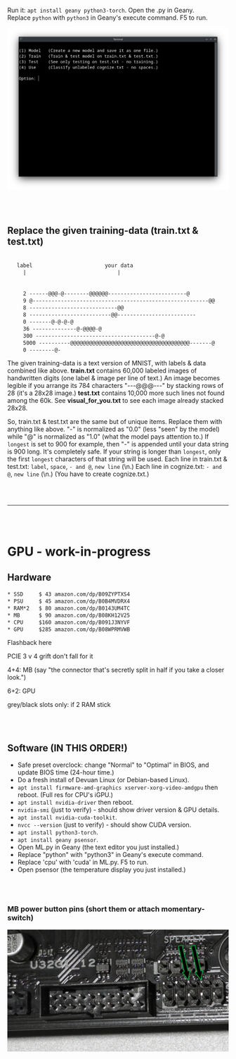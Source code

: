 Run it: ```apt install geany python3-torch```. Open the .py in Geany.<br>
Replace ```python``` with ```python3``` in Geany's execute command. F5 to run.

<p align="center">
  <img src="https://raw.githubusercontent.com/compromise-evident/ML/refs/heads/main/Other/Terminal_4e4abe173a64d076364fff6df84783f0.png">
</p>

<br>
<br>

## Replace the given training-data (train.txt & test.txt)

```text

   label                       your data
     |                             |


     2 ------@@@-@--------@@@@@@-------------------------@
     9 @--------------------------------------------------------@@
     8 ----------------------------@@
     8 --------------------------@@-------------------------
     0 -------@-@-@-@
     36 --------------@-@@@@-@
     300 --------------------------------------@-@
     5000 ----------@@@@@@@@@@@@@@@@@@@@@@@@@@@@@@@@@@@@@@-------@
     0 --------@-

```

The given training-data is a text version of MNIST, with labels & data combined like above.
**train.txt** contains 60,000 labeled images of handwritten digits
(one label & image per line of text.) An image becomes legible if you arrange
its 784 characters "---@@@---" by stacking rows of 28 (it's a 28x28 image.)
**test.txt** contains 10,000 more such lines not found among the 60k.
See **visual_for_you.txt** to see each image
already stacked 28x28.

So, train.txt & test.txt are the same but of unique items.
Replace them with anything like above.
"-" is normalized as "0.0" (less "seen" by the model)
while "@" is normalized as "1.0" (what the model pays attention to.)
If ```longest``` is set to 900 for example,
then "-" is appended until your data string is 900 long.
It's completely safe. If your string is longer than ```longest```,
only the first ```longest``` characters of that string will be used.
Each line in train.txt & test.txt: ```label```, ```space```, ```- and @```, ```new line``` (\n.)
Each line in cognize.txt: ```- and @```, ```new line``` (\n.)
(You have to create cognize.txt.)

<br>
<br>

--------------------------------------------------------

<br>
<br>

# GPU - work-in-progress

## Hardware

```text
* SSD     $ 43 amazon.com/dp/B09ZYPTXS4
* PSU     $ 45 amazon.com/dp/B0B4MVDRX4
* RAM*2   $ 80 amazon.com/dp/B0143UM4TC
* MB      $ 90 amazon.com/dp/B08KH12V25
* CPU     $160 amazon.com/dp/B091J3NYVF
* GPU     $285 amazon.com/dp/B08WPRMVWB
```

Flashback here

PCIE 3 v 4 grift don't fall for it

4+4: MB  (say "the connector that's secretly split in half if you take a closer look.")

6+2: GPU

grey/black slots only: if 2 RAM stick

<br>
<br>

## Software (IN THIS ORDER!)

* Safe preset overclock: change "Normal" to "Optimal" in BIOS, and update BIOS time (24-hour time.)
* Do a fresh install of Devuan Linux (or Debian-based Linux).
* ```apt install firmware-amd-graphics xserver-xorg-video-amdgpu``` then reboot. (Full res for CPU's iGPU.)
* ```apt install nvidia-driver``` then reboot.
* ```nvidia-smi``` (just to verify) - should show driver version & GPU details.
* ```apt install nvidia-cuda-toolkit```.
* ```nvcc --version``` (just to verify) - should show CUDA version.
* ```apt install python3-torch```.
* ```apt install geany psensor```.
* Open ML.py in Geany (the text editor you just installed.)
* Replace "python" with "python3" in Geany's execute command.
* Replace 'cpu' with 'cuda' in ML.py. F5 to run.
* Open psensor (the temperature display you just installed.)

<br>
<br>

### MB power button pins (short them or attach momentary-switch)

<p align="center">
  <img src="https://raw.githubusercontent.com/compromise-evident/ML/refs/heads/main/Other/Power_button_pins.png">
</p>
